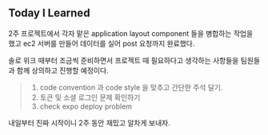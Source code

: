 ## Today I Learned



2주 프로젝트에서 각자 맡은 application layout component 들을 병합하는 작업을 했고 ec2 서버를 만들어 데이터를 실어 post 요청까지 완료했다. 

솔로 위크 때부터 조금씩 준비하면서 프로젝트 때 필요하다고 생각하는 사항들을 팀원들과 함께 상의하고 진행할 예정이다. 



> 1.  code convention 과 code style 을 맞추고 간단한 주석 달기.
> 2. 토큰 및 소셜 로그인 문제 확인하기 
> 3. check expo deploy problem 



내일부터 진짜 시작이니 2주 동안 재밌고 알차게 보내자.

